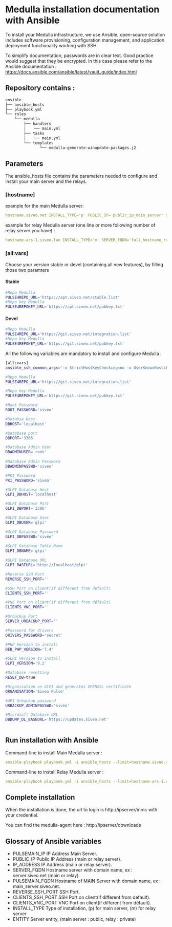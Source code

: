 # Medulla installation documentation with Ansible

To install your Medulla infrastructure, we use Ansible, open-source solution includes software provisioning, configuration management, and application deployment functionality working with SSH.

To simplify documentation, passwords are in clear text. Good practice would suggest that they be encrypted. In this case please refer to the Ansible documentation : https://docs.ansible.com/ansible/latest/vault_guide/index.html

## Repository contains :
```bash
ansible
├── ansible_hosts
├── playbook.yml
└── roles
    └── medulla
        ├── handlers	
        │   └── main.yml
        ├── tasks
        │   └── main.yml
        └── templates
               └── medulla-generate-winupdate-packages.j2
```


## Parameters

The ansible_hosts file contains the parameters needed to configure and install your main server and the relays.

### [hostname]

example for the main Medulla server:

```yaml
hostname.siveo.net INSTALL_TYPE='p' PUBLIC_IP='public_ip_main_server' SERVER_FQDN='full_hostname_main_server' ENTITY='Public' XMPP_DOMAIN='pulse'
```

example for relay Medulla server (one line or more following number of relay server you have) :

```yaml
hostname-ars-1.siveo.lan INSTALL_TYPE='m' SERVER_FQDN='full_hostname_relay_server' PULSEMAIN_IP='interne_ip_main_server' PULSEMAIN_FQDN='full_hostname_main_server' ENTITY='Private'
```

### [all:vars]

Choose your version stable or devel (containing all new features), by filling those two paramters

#### Stable

```bash
#Repo Medulla
PULSE4REPO_URL='https://apt.siveo.net/stable.list'
#Repo key Medulla
PULSE4REPOKEY_URL='https://apt.siveo.net/pubkey.txt'
```

#### Devel
```bash
#Repo Medulla
PULSE4REPO_URL='https://git.siveo.net/integration.list'
#Repo key Medulla
PULSE4REPOKEY_URL='https://git.siveo.net/pubkey.txt'
```

All the following variables are mandatory to install and configure Medulla :
```bash
[all:vars]
ansible_ssh_common_args='-o StrictHostKeyChecking=no -o UserKnownHostsFile=/dev/null'

#Repo Medulla
PULSE4REPO_URL='https://git.siveo.net/integration.list'

#Repo key Medulla
PULSE4REPOKEY_URL='https://git.siveo.net/pubkey.txt'

#Root Password
ROOT_PASSWORD='siveo' 

#Databse Host
DBHOST='localhost'

#Database port
DBPORT='3306'

#Database Admin User
DBADMINUSER='root'
	
#Database Admin Password
DBADMINPASSWD='siveo'

#PKI Password
PKI_PASSWORD='siveo'

#GLPI Database Host
GLPI_DBHOST='localhost'

#GLPI Database Port
GLPI_DBPORT='3306'

#GLPI Database User
GLPI_DBUSER='glpi'

#GLPI Database Password
GLPI_DBPASSWD='siveo'
	
#GLPI Database Table Name
GLPI_DBNAME='glpi'

#GLPI Database URL
GLPI_BASEURL='http://localhost/glpi'

#Reverse SSH Port
REVERSE_SSH_PORT=''

#SSH Port on client(if different from default)
CLIENTS_SSH_PORT=''

#VNC Port on client(if different from défault)
CLIENTS_VNC_PORT=''

#Urbackup Port
SERVER_URBACKUP_PORT=''

#Password for drivers
DRIVERS_PASSWORD='secret'

#PHP Version to install
DEB_PHP_VERSION='7.4'

#GLPI Version to install
GLPI_VERSION='9.2'

#Database resetting
RESET_DB=true

#Organisation on GLPI and generates OPENSSL certificate
ORGANISATION='Siveo Pulse'

#API Urbackup password
URBACKUP_ADMINPASSWD='siveo'

#Microsoft Database URL
DBDUMP_DL_BASEURL='https://updates.siveo.net'
	
```

## Run installation with Ansible

Command-line to install Main Medulla server :
```yaml
ansible-playbook playbook.yml -i ansible_hosts --limit=hostname.siveo.net
```

Command-line to install Relay Medulla server :
```yaml
ansible-playbook playbook.yml -i ansible_hosts --limit=hostname-ars-1.siveo.lan
```

## Complete installation

When the installation is done, the url to login is http://ipserver/mmc with your credential.

You can find the medulla-agent here : http://ipserver/downloads


## Glossary of Ansible variables

* PULSEMAIN_IP
	IP Address Main Server.
* PUBLIC_IP
	Public IP Address (main or relay server).
* IP_ADDRESS
	IP Address (main or relay server).
* SERVER_FQDN
	Hostname server with domain name, ex : server.siveo.net (main or relay).
* PULSEMAIN_FQDN
	Hostname of MAIN Server with domain name, ex : main_server.siveo.net.
* REVERSE_SSH_PORT
	SSH Port.
* CLIENTS_SSH_PORT
	SSH Port on client(if different from default).
* CLIENTS_VNC_PORT
	VNC Port on client(if different from défault).
* INSTALL_TYPE
	Type of installation, (p) for main server, (m) for relay server
* ENTITY
	Server entity, (main server : public, relay : private)
